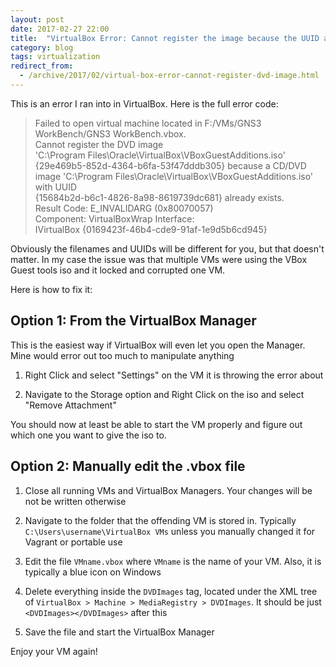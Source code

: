 ```yaml
---
layout: post
date: 2017-02-27 22:00
title:  "VirtualBox Error: Cannot register the image because the UUID already exists"
category: blog
tags: virtualization
redirect_from:
  - /archive/2017/02/virtual-box-error-cannot-register-dvd-image.html
---
```

This is an error I ran into in VirtualBox. Here is the full error code:

> Failed to open virtual machine located in F:/VMs/GNS3 WorkBench/GNS3 WorkBench.vbox.   
> Cannot register the DVD image  
> 'C:\Program Files\Oracle\VirtualBox\VBoxGuestAdditions.iso'  
> {29e469b5-852d-4364-b6fa-53f47dddb305} because a CD/DVD image
> 'C:\Program Files\Oracle\VirtualBox\VBoxGuestAdditions.iso' with UUID   
> {15684b2d-b6c1-4826-8a98-8619739dc681} already exists.  
> Result Code: E_INVALIDARG (0x80070057)   
> Component: VirtualBoxWrap Interface:  
> IVirtualBox {0169423f-46b4-cde9-91af-1e9d5b6cd945}

Obviously the filenames and UUIDs will be different for you, but that doesn't matter. In my case the issue was that multiple VMs were using the VBox Guest tools iso and it locked and corrupted one VM.

Here is how to fix it:

Option 1: From the VirtualBox Manager
-------------------------------------

This is the easiest way if VirtualBox will even let you open the Manager. Mine would error out too much to manipulate anything

1. Right Click and select "Settings" on the VM it is throwing the error about

2. Navigate to the Storage option and Right Click on the iso and select "Remove Attachment"

You should now at least be able to start the VM properly and figure out which one you want to give the iso to.

Option 2: Manually edit the .vbox file
--------------------------------------

1. Close all running VMs and VirtualBox Managers. Your changes will be not be written otherwise

2. Navigate to the folder that the offending VM is stored in. Typically `C:\Users\username\VirtualBox VMs` unless you manually changed it for Vagrant or portable use

3. Edit the file `VMname.vbox` where `VMname` is the name of your VM. Also, it is typically a blue icon on Windows

4. Delete everything inside the `DVDImages` tag, located under the XML tree of `VirtualBox > Machine > MediaRegistry > DVDImages`. It should be just `<DVDImages></DVDImages>` after this

5. Save the file and start the VirtualBox Manager

Enjoy your VM again!


